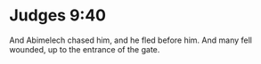 # Judges 9:40

And Abimelech chased him, and he fled before him. And many fell wounded, up to the entrance of the gate.
